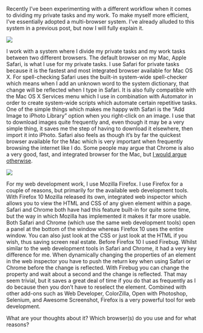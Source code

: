 Recently I’ve been experimenting with a different workflow when it comes to dividing my private tasks and my work. To make myself more efficient, I’ve essentially adopted a multi-browser system. I’ve already alluded to this system in a previous post, but now I will fully explain it.

[![](safari512px.png)](https://i0.wp.com/1.bp.blogspot.com/-5rL8ElQDEPI/Ty3I8mWfGsI/AAAAAAAADMs/SWw2Wwsrk1U/s1600/safari512px.png?ssl=1)

I work with a system where I divide my private tasks and my work tasks between two different browsers. The default browser on my Mac, Apple Safari, is what I use for my private tasks. I use Safari for private tasks because it is the fastest and most integrated browser available for Mac OS X. For spell-checking Safari uses the built-in system-wide spell-checker which means when I add an unknown word to the system dictionary, that change will be reflected when I type in Safari. It is also fully compatible with the Mac OS X Services menu which I use in combination with Automator in order to create system-wide scripts which automate certain repetitive tasks. One of the simple things which makes me happy with Safari is the “Add Image to iPhoto Library” option when you right-click on an image. I use that to download images quite frequently and, even though it may be a very simple thing, it saves me the step of having to download it elsewhere, then import it into iPhoto. Safari also feels as though it’s by far the quickest browser available for the Mac which is very important when frequently browsing the internet like I do. Some people may argue that Chrome is also a very good, fast, and integrated browser for the Mac, but [I would argue otherwise](https://browser-notebook.blogspot.com/2012/02/why-i-dislike-google-chrome.html).

[![](firefox.png)](https://i0.wp.com/4.bp.blogspot.com/-yRwEuS3YuEM/TygizX8YfoI/AAAAAAAADMU/YFWDQBBY7n0/s200/firefox.png?ssl=1)

For my web development work, I use Mozilla Firefox. I use Firefox for a couple of reasons, but primarily for the available web development tools. With Firefox 10 Mozilla released its own, integrated web inspector which allows you to view the HTML and CSS of any given element within a page. Safari and Chrome both have had this feature built-in for quite some time, but the way in which Mozilla has implemented it makes it far more usable. Both Safari and Chrome (which use the same web development tools) open a panel at the bottom of the window whereas Firefox 10 uses the entire window. You can also just look at the CSS or just look at the HTML if you wish, thus saving screen real estate. Before Firefox 10 I used Firebug. Whilst similar to the web development tools in Safari and Chrome, it had a very key difference for me. When dynamically changing the properties of an element in the web inspector you have to push the return key when using Safari or Chrome before the change is reflected. With Firebug you can change the property and wait about a second and the change is reflected. That may seem trivial, but it saves a great deal of time if you do that as frequently as I do because then you don’t have to reselect the element. Combined with other add-ons such as Web Developer, ColorZilla, Open with Photoshop, Selenium, and Awesome Screenshot, Firefox is a very powerful tool for web development.

What are your thoughts about it? Which browser(s) do you use and for what reasons?